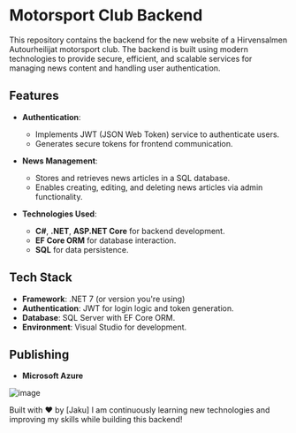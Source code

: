 # Motorsport Club Backend

This repository contains the backend for the new website of a Hirvensalmen Autourheilijat motorsport club. The backend is built using modern technologies to provide secure, efficient, and scalable services for managing news content and handling user authentication.

## Features

- **Authentication**:
  - Implements JWT (JSON Web Token) service to authenticate users.
  - Generates secure tokens for frontend communication.

- **News Management**:
  - Stores and retrieves news articles in a SQL database.
  - Enables creating, editing, and deleting news articles via admin functionality.

- **Technologies Used**:
  - **C#**, **.NET**, **ASP.NET Core** for backend development.
  - **EF Core ORM** for database interaction.
  - **SQL** for data persistence.

## Tech Stack

- **Framework**: .NET 7 (or version you're using)
- **Authentication**: JWT for login logic and token generation.
- **Database**: SQL Server with EF Core ORM.
- **Environment**: Visual Studio for development.

## Publishing

- **Microsoft Azure**

![image](https://github.com/user-attachments/assets/276e1e1c-3d93-45d9-bf4f-45eb48240ffe)

Built with ❤️ by [Jaku] I am continuously learning new technologies and improving my skills while building this backend!
